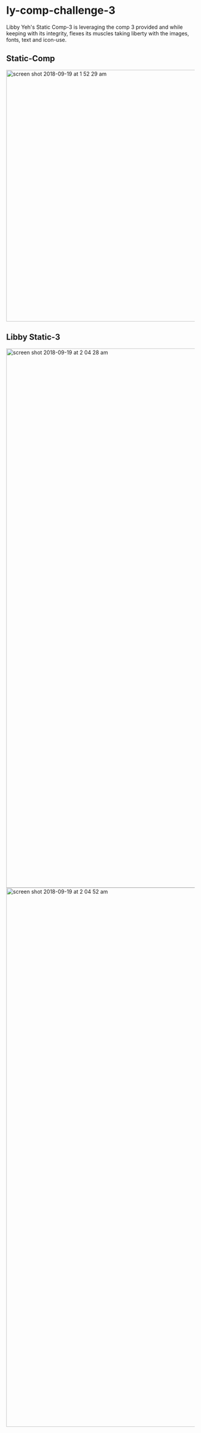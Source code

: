 # ly-comp-challenge-3

Libby Yeh's Static Comp-3 is leveraging the comp 3 provided and while keeping with its integrity, flexes its muscles taking liberty with the images, fonts, text and icon-use. 

## Static-Comp
<img width="672" alt="screen shot 2018-09-19 at 1 52 29 am" src="https://user-images.githubusercontent.com/33442154/45739435-3e614380-bbb0-11e8-81e6-1fba20c32db6.png">

## Libby Static-3
<img width="1440" alt="screen shot 2018-09-19 at 2 04 28 am" src="https://user-images.githubusercontent.com/33442154/45739523-77011d00-bbb0-11e8-8ef1-c7752a46f034.png">

<img width="1440" alt="screen shot 2018-09-19 at 2 04 52 am" src="https://user-images.githubusercontent.com/33442154/45739535-7b2d3a80-bbb0-11e8-93c0-2c69ca5291a5.png">
